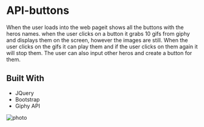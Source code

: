 # API-buttons
When the user loads into the web pageit shows all the buttons with the heros names. when the user clicks on a button it grabs 10 gifs from giphy and displays them on the screen, however the images are still. When the user clicks on the gifs it can play them and if the user clicks on them again it will stop them. The user can also input other heros and create a button for them.
<!-- ## Getting Started

## Prerequisites

## Installing

## Running Tests

## Deployment -->

## Built With
* JQuery
* Bootstrap
* Giphy API
<!-- ## Contributing -->

<!-- ## Versioning -->

<!-- ## Authors
* -->
<!-- ## Acknowledgment
*
*
* -->
![photo](/readMephoto.png)